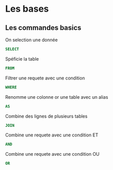 # Les bases

## Les commandes basics

On selection une donnée 
``` sql
SELECT 
```

Spéficie la table 
``` sql
FROM 
```

Filtrer une requete avec une condition
``` sql
WHERE
```

Renomme une colonne or une table avec un alias
``` sql
AS 
```

Combine des lignes de plusieurs tables
``` sql
JOIN 
```

Combine une requete avec une condition ET
``` sql
AND
```

Combine une requete avec une condition OU
``` sql
OR
```